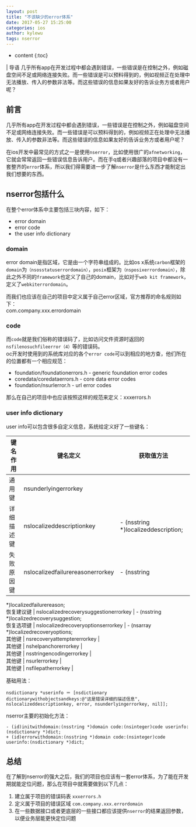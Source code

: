 ```yaml
---
layout: post
title: "不该缺少的error体系"
date: 2017-05-27 15:25:00
categories: ios
author: kylewu
tags: nserror
---
```


* content
{:toc}

| 导语
几乎所有app在开发过程中都会遇到错误，一些错误是在控制之外，例如磁盘空间不足或网络连接失败。而一些错误是可以预料得到的，例如视频正在处理中无法播放、传入的参数非法等。而这些错误的信息如果友好的告诉业务方或者用户呢？

## 前言

<!--more-->
几乎所有app在开发过程中都会遇到错误，一些错误是在控制之外，例如磁盘空间不足或网络连接失败。而一些错误是可以预料得到的，例如视频正在处理中无法播放、传入的参数非法等。而这些错误的信息如果友好的告诉业务方或者用户呢？

在ios开发中最常见的方式之一是使用`nserror`，比如使用很广的`afnetworking`，它就会常常返回一些错误信息告诉用户。而在手q或者兴趣部落的项目中都没有一套整齐的`error`体系，所以我们得需要进一步了解`nserror`是什么东西才能制定出我们想要的东西。

## nserror包括什么

在整个error体系中主要包括三块内容，如下：

  * error domain
  * error code
  * the user info dictionary

### domain

error domain是指区域，它是由一个字符串组成的。比如os
x系统`carbon`框架的`domain`为`（nsosstatuserrordomain）`，`posix`框架为`（nsposixerrordomain）`，除此之外不同的`framework`也定义了自己的domain，比如对于`web
kit framework`，定义了`webkiterrordomain`。

而我们也应该在自己的项目中定义属于自己error区域，官方推荐的命名规则如下：  
com.company.xxx.errordomain

### code

而`code`就是我们俗称的错误码了，比如访问文件资源时返回的`nsfilenosuchfileerror（4）`等的错误码。  
oc开发时使用到的系统库对应的各个`error code`可以到相应的地方查，他们所在的位置都有一个相应规范：

  * foundation/foundationerrors.h - generic foundation error codes
  * coredata/coredataerrors.h - core data error codes
  * foundation/nsurlerror.h - url error codes

那么在自己的项目中也应该按照这样的规范来定义：xxxerrors.h

### user info dictionary

user info可以包含很多自定义信息，系统给定义好了一些键名：

键名作用 | 键名定义 | 获取值方法  
---|---|---  
通用键 | nsunderlyingerrorkey |  
详细描述键 | nslocalizeddescriptionkey | \- (nsstring *)localizeddescription;  
失败原因键 | nslocalizedfailurereasonerrorkey | \- (nsstring
*)localizedfailurereason;  
恢复建议键 | nslocalizedrecoverysuggestionerrorkey | \- (nsstring
*)localizedrecoverysuggestion;  
恢复选项键 | nslocalizedrecoveryoptionserrorkey | \- (nsarray
*)localizedrecoveryoptions;  
其他键 | nsrecoveryattemptererrorkey |  
其他键 | nshelpanchorerrorkey |  
其他键 | nsstringencodingerrorkey |  
其他键 | nsurlerrorkey |  
其他键 | nsfilepatherrorkey |  
  
基础用法：

    
    
    nsdictionary *userinfo ＝ [nsdictionary dictionarywithobjectsandkeys:@"这是错误详细的描述信息", nslocalizeddescriptionkey, error, nsunderlyingerrorkey, nil]];
    

nserror主要的初始化方法：

    
    
    - (id)initwithdomain:(nsstring *)domain code:(nsinteger)code userinfo:(nsdictionary *)dict;
    + (id)errorwithdomain:(nsstring *)domain code:(nsinteger)code userinfo:(nsdictionary *)dict;
    

## 总结

在了解到nserror的强大之后，我们的项目也应该有一套error体系，为了能在开发期就能定位问题，那么在项目中就需要做到以下几点：

  1. 建立属于项目的错误码表 `xxxerrors.h`
  2. 定义属于项目的错误区域 `com.company.xxx.errordomain`
  3. 在一些数据接口或者更底层的一些接口都应该提供`nserror`的结果返回参数，以便业务层能更快定位问题

